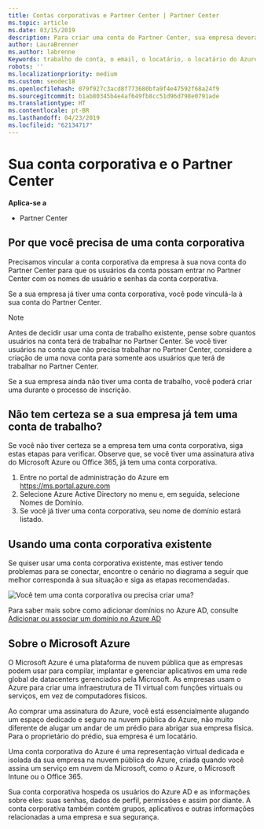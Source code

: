 ```yaml
---
title: Contas corporativas e Partner Center | Partner Center
ms.topic: article
ms.date: 03/15/2019
description: Para criar uma conta do Partner Center, sua empresa deverá ter uma conta de trabalho. Se você tiver uma assinatura ativa para o Microsoft Azure ou Office 365, você já tiver uma conta de trabalho.
author: LauraBrenner
ms.author: labrenne
Keywords: trabalho de conta, o email, o locatário, o locatário do Azure, criar conta, nome de domínio
robots: ''
ms.localizationpriority: medium
ms.custom: seodec18
ms.openlocfilehash: 079f927c3acd8f773680bfa9f4e47592f68a24f9
ms.sourcegitcommit: b1ab80345b4e4af649fb8cc51d96d798e0791ade
ms.translationtype: HT
ms.contentlocale: pt-BR
ms.lasthandoff: 04/23/2019
ms.locfileid: "62134717"
---
```

# <a name="your-company-work-account-and-partner-center"></a>Sua conta corporativa e o Partner Center  

**Aplica-se a**

-  Partner Center

## <a name="why-you-need-a-work-account"></a>Por que você precisa de uma conta corporativa

Precisamos vincular a conta corporativa da empresa à sua nova conta do Partner Center para que os usuários da conta possam entrar no Partner Center com os nomes de usuário e senhas da conta corporativa.

Se a sua empresa já tiver uma conta corporativa, você pode vinculá-la à sua conta do Partner Center. 

> [!NOTE]  
>  Antes de decidir usar uma conta de trabalho existente, pense sobre quantos usuários na conta terá de trabalhar no Partner Center. Se você tiver usuários na conta que não precisa trabalhar no Partner Center, considere a criação de uma nova conta para somente aos usuários que terá de trabalhar no Partner Center.

Se a sua empresa ainda não tiver uma conta de trabalho, você poderá criar uma durante o processo de inscrição. 

## <a name="not-sure-if-your-company-already-has-a-work-account"></a>Não tem certeza se a sua empresa já tem uma conta de trabalho?

Se você não tiver certeza se a empresa tem uma conta corporativa, siga estas etapas para verificar. Observe que, se você tiver uma assinatura ativa do Microsoft Azure ou Office 365, já tem uma conta corporativa.
1.  Entre no portal de administração do Azure em https://ms.portal.azure.com
2.  Selecione Azure Active Directory no menu e, em seguida, selecione Nomes de Domínio.
3.  Se você já tiver uma conta corporativa, seu nome de domínio estará listado.

## <a name="using-an-existing-work-account"></a>Usando uma conta corporativa existente

Se quiser usar uma conta corporativa existente, mas estiver tendo problemas para se conectar, encontre o cenário no diagrama a seguir que melhor corresponda à sua situação e siga as etapas recomendadas. 

![Você tem uma conta corporativa ou precisa criar uma?](images/onboardingAADFlow.png)

Para saber mais sobre como adicionar domínios no Azure AD, consulte [Adicionar ou associar um domínio no Azure AD](https://docs.microsoft.com/azure/active-directory/active-directory-add-domain)

## <a name="about-microsoft-azure"></a>Sobre o Microsoft Azure

O Microsoft Azure é uma plataforma de nuvem pública que as empresas podem usar para compilar, implantar e gerenciar aplicativos em uma rede global de datacenters gerenciados pela Microsoft. As empresas usam o Azure para criar uma infraestrutura de TI virtual com funções virtuais ou serviços, em vez de computadores físicos. 

Ao comprar uma assinatura do Azure, você está essencialmente alugando um espaço dedicado e seguro na nuvem pública do Azure, não muito diferente de alugar um andar de um prédio para abrigar sua empresa física. Para o proprietário do prédio, sua empresa é um locatário. 

Uma conta corporativa do Azure é uma representação virtual dedicada e isolada da sua empresa na nuvem pública do Azure, criada quando você assina um serviço em nuvem da Microsoft, como o Azure, o Microsoft Intune ou o Office 365. 

Sua conta corporativa hospeda os usuários do Azure AD e as informações sobre eles: suas senhas, dados de perfil, permissões e assim por diante. A conta corporativa também contém grupos, aplicativos e outras informações relacionadas a uma empresa e sua segurança. 
